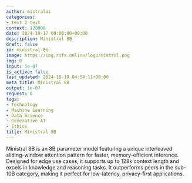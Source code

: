 ```yaml
---
author: mistralai
categories:
- text 2 text
context: 128000
date: 2024-10-17 00:00:00+00:00
description: Ministral 8B
draft: false
id: ministral-8b
image: https://img.rifx.online/logo/mistral.png
img: 0
input: 1e-07
is_active: false
last_updated: 2024-10-19 04:54:11+00:00
meta_title: Ministral 8B
output: 1e-07
request: 0
tags:
- Technology
- Machine Learning
- Data Science
- Generative AI
- Ethics
title: Ministral 8B
---
```
















Ministral 8B is an 8B parameter model featuring a unique interleaved sliding-window attention pattern for faster, memory-efficient inference. Designed for edge use cases, it supports up to 128k context length and excels in knowledge and reasoning tasks. It outperforms peers in the sub-10B category, making it perfect for low-latency, privacy-first applications.

